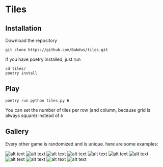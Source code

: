 # Tiles

## Installation

Download the repository
```commandline
git clone https://github.com/Babdus/tiles.git
```

If you have poetry installed, just run
```commandline
cd tiles/
poetry install
```

## Play

```commandline
poetry run python tiles.py 6
```

You can set the number of tiles per row (and column, because grid is always square) instead of `6`

## Gallery

Every other game is randomized and is unique. here are some examples:

![alt text](gallery/1.png)
![alt text](gallery/2.png)
![alt text](gallery/3.png)
![alt text](gallery/4.png)
![alt text](gallery/5.png)
![alt text](gallery/6.png)
![alt text](gallery/7.png)
![alt text](gallery/8.png)
![alt text](gallery/9.png)
![alt text](gallery/10.png)
![alt text](gallery/11.png)
